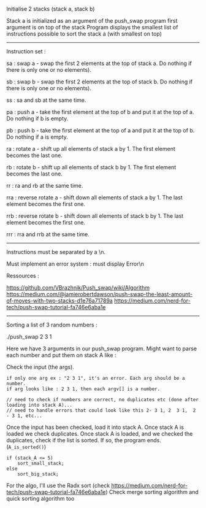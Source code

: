 Initialise 2 stacks (stack a, stack b)

Stack a is initialized as an argument of the push_swap program
first argument is on top of the stack
Program displays the smallest list of instructions possible to sort the stack a (with smallest on top)

----------------------------------------------------------------------------------
Instruction set :

sa : swap a - swap the first 2 elements at the top of stack a. Do nothing if there
is only one or no elements).

sb : swap b - swap the first 2 elements at the top of stack b. Do nothing if there
is only one or no elements).

ss : sa and sb at the same time.

pa : push a - take the first element at the top of b and put it at the top of a. Do
nothing if b is empty.

pb : push b - take the first element at the top of a and put it at the top of b. Do
nothing if a is empty.

ra : rotate a - shift up all elements of stack a by 1. The first element becomes
the last one.

rb : rotate b - shift up all elements of stack b by 1. The first element becomes
the last one.

rr : ra and rb at the same time.

rra : reverse rotate a - shift down all elements of stack a by 1. The last element
becomes the first one.

rrb : reverse rotate b - shift down all elements of stack b by 1. The last element
becomes the first one.

rrr : rra and rrb at the same time.

-----------------------------------------------------------------------------------

Instructions must be separated by a \n.

Must implement an error system : must display Error\n

Ressources :

https://github.com/VBrazhnik/Push_swap/wiki/Algorithm
https://medium.com/@jamierobertdawson/push-swap-the-least-amount-of-moves-with-two-stacks-d1e76a71789a
https://medium.com/nerd-for-tech/push-swap-tutorial-fa746e6aba1e

-----------------------------------------------------------------------------------

Sorting a list of 3 random numbers :

./push_swap 2 3 1

Here we have 3 arguments in our push_swap program.
Might want to parse each number and put them on stack A like :

Check the input (the args).
```
if only one arg ex : "2 3 1", it's an error. Each arg should be a number.
if arg looks like : 2 3 1, then each argv[] is a number.

// need to check if numbers are correct, no duplicates etc (done after loading into stack A)...
// need to handle errors that could look like this 2- 3 1, 2  3 1,  2 - 3 1, etc...
```

Once the input has been checked, load it into stack A.
Once stack A is loaded we check duplicates.
Once stack A is loaded, and we checked the duplicates, check if the list is sorted. If so, the program ends. (```A_is_sorted()```)
```
if (stack_A <= 5)
	sort_small_stack;
else
	sort_big_stack;
```

For the algo, I'll use the Radx sort (check https://medium.com/nerd-for-tech/push-swap-tutorial-fa746e6aba1e)
Check merge sorting algorithm and quick sorting algorithm too
